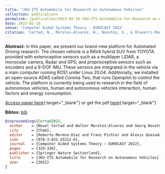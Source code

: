 ```yaml
---
title: "JKU-ITS Automobile for Research on Autonomous Vehicles"
collection: publications
permalink: /publication/2023-02-10-JKU-ITS-Automobile-for-Research-on-Autonomous-Vehicles
date: 2023-02-10
venue: 'Computer Aided Systems Theory - EUROCAST 2022'
citation: 'Certad, N., Morales-Alvarez, W., Novotny, G., & Olaverri-Monreal, C. (2022). JKU-ITS Automobile for Research on Autonomous Vehicles. In R. Moreno-Díaz, F. Pichler, & A. Quesada-Arencibia (Eds.), Computer Aided Systems Theory – EUROCAST 2022 (pp. 329–336). Springer Nature Switzerland.'
---
```


__Abstract:__ In this paper, we present our brand-new platform for Automated Driving research. The chosen vehicle is a RAV4 hybrid SUV from TOYOTA provided with exteroceptive sensors such as a multilayer LIDAR, a monocular camera, Radar and GPS; and proprioceptive sensors such as encoders and a 9-DOF IMU. These sensors are integrated in the vehicle via a main computer running ROS1 under Linux 20.04. Additionally, we installed an open-source ADAS called Comma Two, that runs Openpilot to control the vehicle. The platform is currently being used to research in the field of autonomous vehicles, human and autonomous vehicles interaction, human factors and energy consumption.

[Access paper here](https://doi.org/10.1007%2F978-3-031-25312-6_38){:target="_blank"} or get the pdf [here](https://novog93.github.io/files/paper/JKU-ITS_Automobile_for_Research_on_Autonomous_Vehicles.pdf){:target="_blank"}

__Bibtex:__ [bib](https://novog93.github.io/files/bib/Certad2022.bib)

```bibtex
@inproceedings{Certad2022,
  author    = {Novel Certad and Walter Morales-Alvarez and Georg Novotny and Cristina Olaverri-Monreal},
  city      = {Cham},
  editor    = {Roberto Moreno-Díaz and Franz Pichler and Alexis Quesada-Arencibia},
  isbn      = {978-3-031-25312-6},
  journal   = {Computer Aided Systems Theory – EUROCAST 2022},
  pages     = {329-336},
  publisher = {Springer Nature Switzerland},
  title     = {JKU-ITS Automobile for Research on Autonomous Vehicles},
  year      = {2022}
}
```